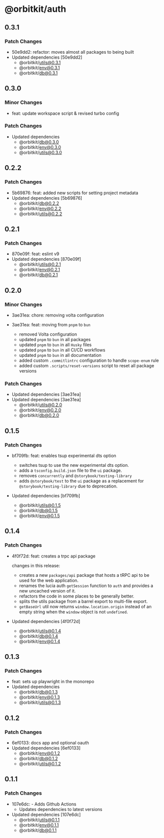 # @orbitkit/auth

## 0.3.1

### Patch Changes

- 50e9dd2: refactor: moves almost all packages to being built
- Updated dependencies [50e9dd2]
  - @orbitkit/utils@0.3.1
  - @orbitkit/env@0.3.1
  - @orbitkit/db@0.3.1

## 0.3.0

### Minor Changes

- feat: update workspace script & revised turbo config

### Patch Changes

- Updated dependencies
  - @orbitkit/db@0.3.0
  - @orbitkit/env@0.3.0
  - @orbitkit/utils@0.3.0

## 0.2.2

### Patch Changes

- 5b69876: feat: added new scripts for setting project metadata
- Updated dependencies [5b69876]
  - @orbitkit/db@0.2.2
  - @orbitkit/env@0.2.2
  - @orbitkit/utils@0.2.2

## 0.2.1

### Patch Changes

- 870e09f: feat: eslint v9
- Updated dependencies [870e09f]
  - @orbitkit/utils@0.2.1
  - @orbitkit/env@0.2.1
  - @orbitkit/db@0.2.1

## 0.2.0

### Minor Changes

- 3ae31ea: chore: removing volta configuration
- 3ae31ea: feat: moving from `pnpm` to `bun`

  - removed Volta configuration
  - updated `pnpm` to `bun` in all packages
  - updated `pnpm` to `bun` in all `Husky` files
  - updated `pnpm` to `bun` in all CI/CD workflows
  - updated `pnpm` to `bun` in all documentation
  - added custom `.commitlintrc` configuration to handle `scope-enum` rule
  - added custom `.scripts/reset-versions` script to reset all package versions

### Patch Changes

- Updated dependencies [3ae31ea]
- Updated dependencies [3ae31ea]
  - @orbitkit/utils@0.2.0
  - @orbitkit/env@0.2.0
  - @orbitkit/db@0.2.0

## 0.1.5

### Patch Changes

- bf709fb: feat: enables tsup experimental dts option

  - switches tsup to use the new experimental dts option.
  - adds a `tsconfig.build.json` file to the `ui` package.
  - removes `concurrently` and `@storybook/testing-library`
  - adds `@storybook/test` to the `ui` package as a replacement for `@storybook/testing-library` due to deprecation.

- Updated dependencies [bf709fb]
  - @orbitkit/utils@0.1.5
  - @orbitkit/db@0.1.5
  - @orbitkit/env@0.1.5

## 0.1.4

### Patch Changes

- 4f0f72d: feat: creates a trpc api package

  changes in this release:

  - creates a new `packages/api` package that hosts a tRPC api to be used for the web application.
  - renames the lucia auth `getSession` function to `auth` and provides a new uncached version of it.
  - refactors the code in some places to be generally better.
  - splits the utils package from a barrel export to multi-file export.
  - `getBaseUrl` util now returns `window.location.origin` instead of an empty string when the `window` object is not `undefined`.

- Updated dependencies [4f0f72d]
  - @orbitkit/utils@0.1.4
  - @orbitkit/db@0.1.4
  - @orbitkit/env@0.1.4

## 0.1.3

### Patch Changes

- feat: sets up playwright in the monorepo
- Updated dependencies
  - @orbitkit/db@0.1.3
  - @orbitkit/env@0.1.3
  - @orbitkit/utils@0.1.3

## 0.1.2

### Patch Changes

- 6ef0133: docs app and optional oauth
- Updated dependencies [6ef0133]
  - @orbitkit/env@0.1.2
  - @orbitkit/db@0.1.2
  - @orbitkit/utils@0.1.2

## 0.1.1

### Patch Changes

- 107e6dc: - Adds Github Actions
  - Updates dependencies to latest versions
- Updated dependencies [107e6dc]
  - @orbitkit/utils@0.1.1
  - @orbitkit/env@0.1.1
  - @orbitkit/db@0.1.1
